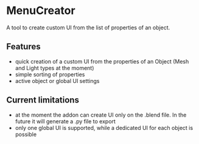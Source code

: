 # MenuCreator
A tool to create custom UI from the list of properties of an object.

## Features
- quick creation of a custom UI from the properties of an Object (Mesh and Light types at the moment)
- simple sorting of properties
- active object or global UI settings

## Current limitations
- at the moment the addon can create UI only on the .blend file. In the future it will generate a .py file to export
- only one global UI is supported, while a dedicated UI for each object is possible
